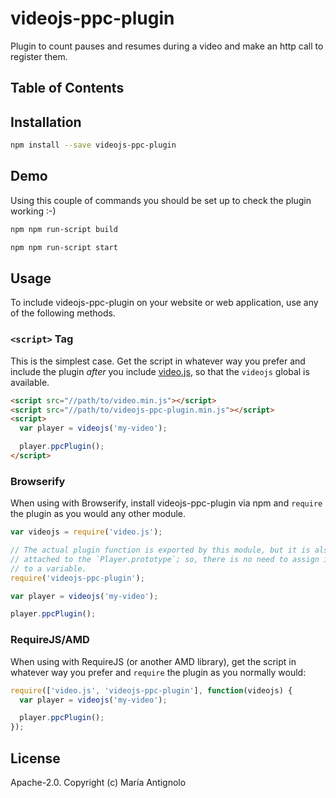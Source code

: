 # videojs-ppc-plugin

Plugin to count pauses and resumes during a video and make an http call to register them.

## Table of Contents

<!-- START doctoc -->
<!-- END doctoc -->
## Installation  
```sh
npm install --save videojs-ppc-plugin  
``` 

## Demo
Using this couple of commands you should be set up to check the plugin working :-)

```sh
npm npm run-script build 
``` 
```sh
npm npm run-script start 
``` 
 


## Usage

To include videojs-ppc-plugin on your website or web application, use any of the following methods.

### `<script>` Tag

This is the simplest case. Get the script in whatever way you prefer and include the plugin _after_ you include [video.js][videojs], so that the `videojs` global is available.

```html
<script src="//path/to/video.min.js"></script>
<script src="//path/to/videojs-ppc-plugin.min.js"></script>
<script>
  var player = videojs('my-video');

  player.ppcPlugin();
</script>
```

### Browserify

When using with Browserify, install videojs-ppc-plugin via npm and `require` the plugin as you would any other module.

```js
var videojs = require('video.js');

// The actual plugin function is exported by this module, but it is also
// attached to the `Player.prototype`; so, there is no need to assign it
// to a variable.
require('videojs-ppc-plugin');

var player = videojs('my-video');

player.ppcPlugin();
```

### RequireJS/AMD

When using with RequireJS (or another AMD library), get the script in whatever way you prefer and `require` the plugin as you normally would:

```js
require(['video.js', 'videojs-ppc-plugin'], function(videojs) {
  var player = videojs('my-video');

  player.ppcPlugin();
});
```

## License

Apache-2.0. Copyright (c) María Antignolo


[videojs]: http://videojs.com/
